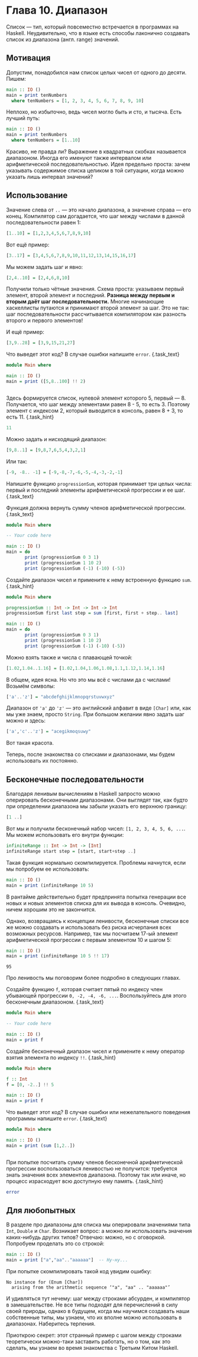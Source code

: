 # Глава 10. Диапазон

Список — тип, который повсеместно встречается в программах на Haskell. Неудивительно, что в языке есть способы лаконично создавать список из диапазона (англ. range) значений.

## Мотивация

Допустим, понадобился нам список целых чисел от одного до десяти. Пишем:

```haskell
main :: IO ()
main = print tenNumbers
  where tenNumbers = [1, 2, 3, 4, 5, 6, 7, 8, 9, 10]
```

Неплохо, но избыточно, ведь чисел могло быть и сто, и тысяча. Есть лучший путь:

```haskell
main :: IO ()
main = print tenNumbers
  where tenNumbers = [1..10]
```

Красиво, не правда ли? Выражение в квадратных скобках называется диапазоном. Иногда его именуют также интервалом или арифметической последовательностью. Идея предельно проста: зачем указывать содержимое списка целиком в той ситуации, когда можно указать лишь интервал значений? 

## Использование

Значение слева от `..` — это начало диапазона, а значение справа — его конец. Компилятор сам догадается, что шаг между числами в данной последовательности равен 1:

```haskell
[1..10] = [1,2,3,4,5,6,7,8,9,10]
```

Вот ещё пример:

```haskell
[3..17] = [3,4,5,6,7,8,9,10,11,12,13,14,15,16,17]
```

Мы можем задать шаг и явно:

```haskell
[2,4..10] = [2,4,6,8,10]
```

Получили только чётные значения. Схема проста: указываем первый элемент, второй элемент и последний. **Разница между первым и вторым даёт шаг последовательности.** Многие начинающие хаскеллисты путаются и принимают второй элемент за шаг. Это не так: шаг последовательности рассчитывается компилятором как разность второго и первого элементов!

И ещё пример:

```haskell
[3,9..28] = [3,9,15,21,27]
```

Что выведет этот код? В случае ошибки напишите `error`. {.task_text}

```haskell
module Main where

main :: IO ()
main = print ([5,8..100] !! 2)
```

```consoleoutput {.task_source #haskell_chapter_0100_task_0010}
```
Здесь формируется список, нулевой элемент которого 5, первый — 8. Получается, что шаг между элементами равен 8 - 5, то есть 3. Поэтому элемент с индексом 2, который выводится в консоль, равен 8 + 3, то есть 11. {.task_hint}
```haskell {.task_answer}
11
```

Можно задать и нисходящий диапазон:

```haskell
[9,8..1] = [9,8,7,6,5,4,3,2,1]
```

Или так:

```haskell
[-9, -8.. -1] = [-9,-8,-7,-6,-5,-4,-3,-2,-1]
```

Напишите функцию `progressionSum`, которая принимает три целых числа: первый и последний элементы арифметической прогрессии и ее шаг. {.task_text}

Функция должна вернуть сумму членов арифметической прогрессии. {.task_text}

```haskell {.task_source #haskell_chapter_0100_task_0020}
module Main where

-- Your code here

main :: IO ()
main = do
       print (progressionSum 0 3 1)
       print (progressionSum 1 10 2)
       print (progressionSum (-1) (-10) (-5))
```
Создайте диапазон чисел и примените к нему встроенную функцию `sum`.  {.task_hint}
```haskell {.task_answer}
module Main where

progressionSum :: Int -> Int -> Int -> Int
progressionSum first last step = sum [first, first + step.. last]

main :: IO ()
main = do
       print (progressionSum 0 3 1)
       print (progressionSum 1 10 2)
       print (progressionSum (-1) (-10) (-5))
```

Можно взять также и числа с плавающей точкой:

```haskell
[1.02,1.04..1.16] = [1.02,1.04,1.06,1.08,1.1,1.12,1.14,1.16]
```

В общем, идея ясна. Но что это мы всё с числами да с числами! Возьмём символы:

```haskell
['a'..'z'] = "abcdefghijklmnopqrstuvwxyz"
```

Диапазон от `'a'` до `'z'` — это английский алфавит в виде `[Char]` или, как мы уже знаем, просто `String`. При большом желании явно задать шаг можно и здесь:

```haskell
['a','c'..'z'] = "acegikmoqsuwy"
```

Вот такая красота.

Теперь, после знакомства со списками и диапазонами, мы будем использовать их постоянно.

## Бесконечные последовательности

Благодаря ленивым вычислениям в Haskell запросто можно оперировать бесконечными диапазонами. Они выглядят так, как будто при определении диапазона мы забыли указать его верхнюю границу:

```haskell
[1 ..]
```

Вот мы и получили бесконечный набор чисел: `[1, 2, 3, 4, 5, 6, ...`. Мы можем использовать его внутри функции:

```haskell
infiniteRange :: Int -> Int -> [Int]
infiniteRange start step = [start, start+step ..]
```

Такая функция нормально скомпилируется. Проблемы начнутся, если мы попробуем ее использовать:

```haskell
main :: IO ()
main = print (infiniteRange 10 5)
```

В рантайме действительно будет предпринята попытка генерации все новых и новых элементов списка для их вывода в консоль. Очевидно, ничем хорошим это не закончится.

Однако, возвращаясь к концепции ленивости, бесконечные списки все же можно создавать и использовать без риска исчерпания всех возможных ресурсов. Например, так мы посчитаем 17-ый элемент арифметической прогрессии с первым элементом 10 и шагом 5:

```haskell
main :: IO ()
main = print (infiniteRange 10 5 !! 17)
```
```
95
```

Про ленивость мы поговорим более подробно в следующих главах.

Создайте функцию `f`, которая считает пятый по индексу член убывающей прогрессии `0, -2, -4, -6, ...`. Воспользуйтесь для этого бесконечным диапазоном. {.task_text}

```haskell {.task_source #haskell_chapter_0100_task_0030}
module Main where

-- Your code here

main :: IO ()
main = print f
```
Создайте бесконечный диапазон чисел и примените к нему оператор взятия элемента по индексу `!!`.  {.task_hint}
```haskell {.task_answer}
module Main where

f :: Int
f = [0, -2..] !! 5

main :: IO ()
main = print f
```

Что выведет этот код? В случае ошибки или нежелательного поведения программы напишите `error`. {.task_text}

```haskell
module Main where

main :: IO ()
main = print (sum [1,2..])
```

```consoleoutput {.task_source #haskell_chapter_0100_task_0040}
```
При попытке посчитать сумму членов бесконечной арифметической прогрессии воспользоваться ленивостью не получится: требуется знать значения всех элементов диапазона. Поэтому так или иначе, но процесс израсходует всю доступную ему память. {.task_hint}
```haskell {.task_answer}
error
```

## Для любопытных

В разделе про диапазоны для списка мы оперировали значениями типа `Int`, `Double` и `Char`. Возникает вопрос: а можно ли использовать значения каких-нибудь других типов? Отвечаю: можно, но с оговоркой. Попробуем проделать это со строкой:

```haskell
main :: IO ()
main = print ["a","aa".."aaaaaa"]  -- Ну-ну...
```

При попытке скомпилировать такой код увидим ошибку:

```
No instance for (Enum [Char])
  arising from the arithmetic sequence ‘"a", "aa" .. "aaaaaa"’
```

И удивляться тут нечему: шаг между строками абсурден, и компилятор в замешательстве. Не все типы подходят для перечислений в силу своей природы, однако в будущем, когда мы научимся создавать наши собственные типы, мы узнаем, что их вполне можно использовать в диапазонах. Наберитесь терпения.

Приоткрою секрет: этот странный пример с шагом между строками теоретически можно-таки заставить работать, но о том, как это сделать, мы узнаем во время знакомства с Третьим Китом Haskell.

